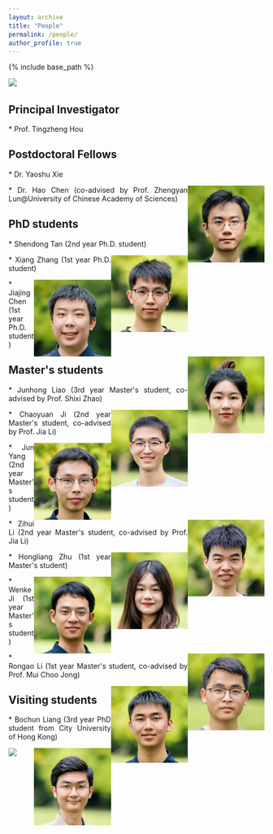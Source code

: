 ```yaml
---
layout: archive
title: "People"
permalink: /people/
author_profile: true
---
```


{% include base_path %}

<style>
    .res-text {
        text-align: justify;
    }
    .res {
        float: right;
        width: 30%;
    }
    @media only screen and (max-width: 800px) and (orientation:portrait) {
        .res {
            width: 100%;
        }
    }
</style>

<img src="/images/groupphoto4.jpg"/>
 
## Principal Investigator

<div class="res-text">
* Prof. Tingzheng Hou
</div>

## Postdoctoral Fellows

<div class="res-text">
<p>* Dr. Yaoshu Xie</p>
<img class="res" src="/images/xys.jpg" alt="Dr. Yaoshu Xie"/>
</div>

<div class="res-text">
<p>* Dr. Hao Chen (co-advised by Prof. Zhengyan Lun@University of Chinese Academy of Sciences)</p>
</div>

## PhD students

<div class="res-text">
<p>* Shendong Tan (2nd year Ph.D. student)</p>
<img class="res" src="/images/tsd.jpg" alt="Shendong Tan"/>
</div>

<div class="res-text">
<p>* Xiang Zhang (1st year Ph.D. student)</p>
<img class="res" src="/images/zx.jpg" alt="Xiang Zhang"/>
</div>

<div class="res-text">
<p>* Jiajing Chen (1st year Ph.D. student)</p>
<img class="res" src="/images/cjj.jpg" alt="Jiajiang Chen"/>
</div>

## Master's students

<div class="res-text">
<p>* Junhong Liao (3rd year Master's student, co-advised by Prof. Shixi Zhao)</p>
<img class="res" src="/images/ljh.jpg" alt="Junhong Liao"/>
</div>

<div class="res-text">
<p>* Chaoyuan Ji (2nd year Master's student, co-advised by Prof. Jia Li)</p>
<img class="res" src="/images/jcy.jpg" alt="Chaoyuan Ji"/>
</div>

<div class="res-text">
<p>* Jun Yang (2nd year Master's student)</p>
<img class="res" src="/images/yj.jpg" alt="Jun Yang"/>
</div>

<div class="res-text">
<p>* Zihui Li (2nd year Master's student, co-advised by Prof. Jia Li)</p>
<img class="res" src="/images/lzh.jpg" alt="Zihui Li"/>
</div>

<div class="res-text">
<p>* Hongliang Zhu (1st year Master's student)</p>
<img class="res" src="/images/zhl.jpg" alt="Hongliang Zhu"/>
</div>

<div class="res-text">
<p>* Wenke Ji (1st year Master's student)</p>
<img class="res" src="/images/jwk.jpg" alt="Wenke Ji"/>
</div>

<div class="res-text">
<p>* Rongao Li (1st year Master's student, co-advised by Prof. Mui Choo Jong)</p>
<img class="res" src="/images/lra.jpg" alt="Rongao Li"/>
</div>

## Visiting students

<div class="res-text">
<p>* Bochun Liang (3rd year PhD student from City University of Hong Kong)</p>
<img class="res" src="/images/lbc.jpg" alt="Bochun Liang"/>
</div>

<img src="/images/groupphoto5.jpg"/>

<script src="/assets/js/vanilla-back-to-top.min.js"></script>
<script>addBackToTop({
  diameter: 56,
  backgroundColor: '#ddd',
  textColor: '#003262'
})</script>
